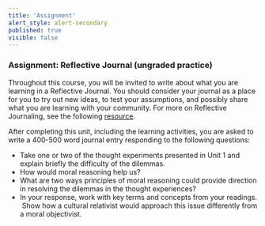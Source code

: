 ```yaml
---
title: 'Assignment'
alert_style: alert-secondary
published: true
visible: false
---
```


### Assignment: Reflective Journal (ungraded practice)

Throughout this course, you will be invited to write about what you are learning
in a Reflective Journal. You should consider your journal as a place for you to
try out new ideas, to test your assumptions, and possibly share what you are
learning with your community. For more on Reflective Journaling, see the
following [resource](Reflective_Journaling.pdf).

After completing this unit, including the learning activities, you are asked to
write a 400-500 word journal entry responding to the following questions:
-   Take one or two of the thought experiments presented in Unit 1 and explain
    briefly the difficulty of the dilemmas.
-   How would moral reasoning help us?  
-   What are two ways principles of moral reasoning could provide direction in
    resolving the dilemmas in the thought experiences?
-   In your response, work with key terms and concepts from your readings.  Show
    how a cultural relativist would approach this issue differently from a moral
    objectivist.
